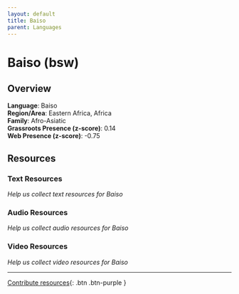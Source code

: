 ```yaml
---
layout: default
title: Baiso
parent: Languages
---
```


# Baiso (bsw)

## Overview

**Language**: Baiso  
**Region/Area**: Eastern Africa, Africa  
**Family**: Afro-Asiatic  
**Grassroots Presence (z-score)**: 0.14  
**Web Presence (z-score)**: -0.75  

## Resources

### Text Resources
*Help us collect text resources for Baiso*

### Audio Resources
*Help us collect audio resources for Baiso*

### Video Resources
*Help us collect video resources for Baiso*

---

[Contribute resources](https://forms.office.com/e/1SfLJx3u1r){: .btn .btn-purple }
